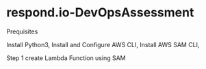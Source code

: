 # respond.io-DevOpsAssessment

Prequisites

Install Python3,
Install and Configure AWS CLI,
Install AWS SAM CLI,

Step 1
create Lambda Function using SAM